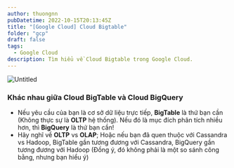 ```yaml
---
author: thuongnn
pubDatetime: 2022-10-15T20:13:45Z
title: "[Google Cloud] Cloud Bigtable"
folder: "gcp"
draft: false
tags:
  - Google Cloud
description: Tìm hiểu về Cloud Bigtable trong Google Cloud.
---
```


![Untitled](https://github.com/user-attachments/assets/9b8fbc9e-023a-4843-91ef-ac9dbade0fe0)

### Khác nhau giữa Cloud BigTable và Cloud BigQuery

- Nếu yêu cầu của bạn là cơ sở dữ liệu trực tiếp, **BigTable** là thứ bạn cần (Không thực sự là **OLTP** hệ thống). Nếu đó là mục đích phân tích nhiều hơn, thì **BigQuery** là thứ bạn cần!
- Hãy nghĩ về **OLTP** vs **OLAP**; Hoặc nếu bạn đã quen thuộc với Cassandra vs Hadoop, BigTable gần tương đương với Cassandra, BigQuery gần tương đương với Hadoop (Đồng ý, đó không phải là một so sánh công bằng, nhưng bạn hiểu ý)
